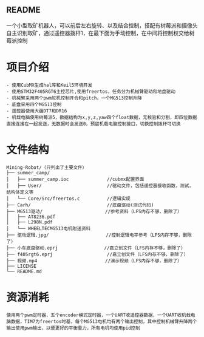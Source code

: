 **README**
---
一个小型取矿机器人，可以前后左右旋转、以及结合控制，搭配有树莓派和摄像头自主识别取矿，通过遥控器拨杆1，在最下面为手动控制，在中间将控制权交给树莓派控制
# 项目介绍

    - 使用CubMX生成hal库和Keil5环境开发
    - 使用STM32F405RGT6主控芯片,使用freertos，任务分为机械臂驱动和地盘驱动
    - 机械臂采用两个pwm舵机控制开合和pitch，一个MG513控制升降
    - 底盘采用四个MG513控制
    - 遥控器使用大疆DT7和DR16
    - 机载电脑使用树莓派5，数据结构为x,y,z,yaw四个float数据，无校验和分割，即四位数据直接连接在一起发送，无数据时会发送0，预留机载电脑控制接口，切换控制拨杆可切换

# 文件结构

    Mining-Robot/（只列出了主要文件）
    ├── summer_camp/
    │   ├── summer_camp.ioc              //cubmx配置界面
    │   ├── User/                        //驱动文件，包括遥控器接收函数，测试，结构体定义等
    │   └── Core/Src/freertos.c          //逻辑实现
    ├── Carh/                            //底盘驱动(测试代码)
    ├── MG513驱动/                       //参考资料（LFS内存不够，删除了）
    │   ├── AT8236.pdf
    │   ├── L298N.pdf
    │   └── WHEELTECMG513电机附送资料     
    ├── 驱动逻辑.jpg/                     //控制逻辑电平参考（LFS内存不够，删除了）
    ├── 小车底盘驱动.eprj                 //嘉立创文件（LFS内存不够，删除了）
    ├── f405rgt6.eprj                    //嘉立创文件（LFS内存不够，删除了）
    ├── 视频.mp4                         //演示视频（LFS内存不够，删除了）
    ├── LICENSE
    └── README.md

# 资源消耗

    使用两个pwm定时器，五个encoder模式定时器，一个UART收遥控器数据，一个UART收机载电脑数据，TIM7为freertos时基，每个MG513电机均有两个输出控制，其中控制机械臂升降两个输出使用pwm输出，以便更好的平衡重力，所有电机均使用pid控制